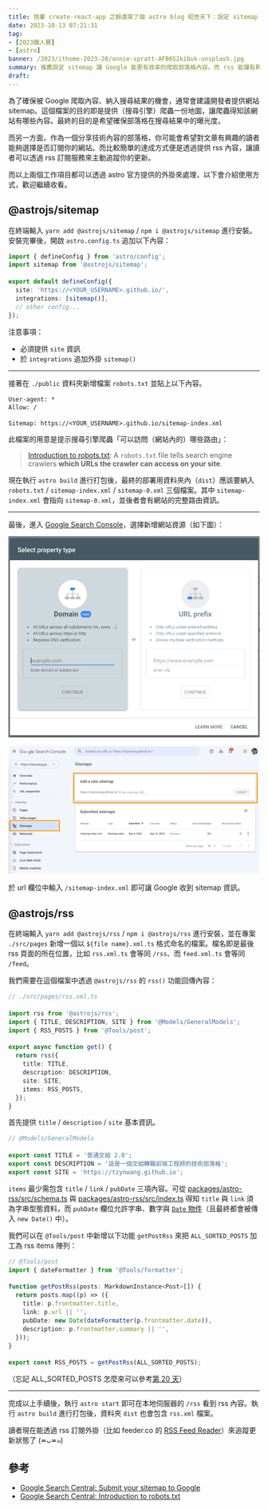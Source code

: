 ```yaml
---
title: 捨棄 create-react-app 之餘還架了個 astro blog 昭告天下：設定 sitemap 與 rss
date: 2023-10-13 07:21:31
tag:
- [2023鐵人賽]
- [astro]
banner: /2023/ithome-2023-28/annie-spratt-AFB6S2kibuk-unsplash.jpg
summary: 推薦設定 sitemap 讓 Google 能更有效率的爬取部落格內容。而 rss 能讓有興趣的讀者可以選擇主動訂閱網站更新。
draft:
---
```


為了確保被 Google 爬取內容、納入搜尋結果的機會，通常會建議開發者提供網站 sitemap。這個檔案的目的即是提供（搜尋引擎）爬蟲一份地圖，讓爬蟲得知該網站有哪些內容。最終的目的是希望確保部落格在搜尋結果中的曝光度。

而另一方面，作為一個分享技術內容的部落格，你可能會希望對文章有興趣的讀者能夠選擇是否訂閱你的網站。而比較簡單的達成方式便是透過提供 rss 內容，讓讀者可以透過 rss 訂閱服務來主動追蹤你的更新。

而以上兩個工作項目都可以透過 astro 官方提供的外掛來處理，以下會介紹使用方式，歡迎繼續收看。

## @astrojs/sitemap

在終端輸入 `yarn add @astrojs/sitemap` / `npm i @astrojs/sitemap` 進行安裝。安裝完畢後，開啟 `astro.config.ts` 追加以下內容：

```ts
import { defineConfig } from 'astro/config';
import sitemap from '@astrojs/sitemap';

export default defineConfig({
  site: 'https://<YOUR_USERNAME>.github.io/',
  integrations: [sitemap()],
  // other config...
});
```

注意事項：

- 必須提供 `site` 資訊
- 於 `integrations` 追加外掛 `sitemap()`

---

接著在 `./public` 資料夾新增檔案 `robots.txt` 並貼上以下內容。

```
User-agent: *
Allow: /

Sitemap: https://<YOUR_USERNAME>.github.io/sitemap-index.xml
```

此檔案的用意是提示搜尋引擎爬蟲「可以訪問（網站內的）哪些路由」：

> [Introduction to robots.txt](https://developers.google.com/search/docs/crawling-indexing/robots/intro): A `robots.txt` file tells search engine crawlers **which URLs the crawler can access on your site**.

現在執行 `astro build` 進行打包後，最終的部署用資料夾內（`dist`）應該要納入 `robots.txt` / `sitemap-index.xml` / `sitemap-0.xml` 三個檔案。其中 `sitemap-index.xml` 會指向 `sitemap-0.xml`，並後者會有網站的完整路由資訊。

---

最後，進入 [Google Search Console](https://search.google.com/search-console/about)，選擇新增網站資源（如下圖）：

![Add new property to Google Search Console](/2023/ithome-2023-28/add-new-property-google-search-console.png)

![Add sitemaps](/2023/ithome-2023-28/add-sitemaps.png)

於 url 欄位中輸入 `/sitemap-index.xml` 即可讓 Google 收到 sitemap 資訊。

## @astrojs/rss

在終端輸入 `yarn add @astrojs/rss` / `npm i @astrojs/rss` 進行安裝，並在專案 `./src/pages` 新增一個以 `${file name}.xml.ts` 格式命名的檔案。檔名即是最後 rss 頁面的所在位置，比如 `rss.xml.ts` 會等同 `/rss`、而 `feed.xml.ts` 會等同 `/feed`。

我們需要在這個檔案中透過 `@astrojs/rss` 的 `rss()` 功能回傳內容：

```ts
// ./src/pages/rss.xml.ts

import rss from '@astrojs/rss';
import { TITLE, DESCRIPTION, SITE } from '@Models/GeneralModels';
import { RSS_POSTS } from '@Tools/post';

export async function get() {
  return rss({
    title: TITLE,
    description: DESCRIPTION,
    site: SITE,
    items: RSS_POSTS,
  });
}
```

首先提供 `title` / `description` / `site` 基本資訊。

```ts
// @Models/GeneralModels

export const TITLE = '普通文組 2.0';
export const DESCRIPTION = '這是一個文組轉職前端工程師的技術部落格';
export const SITE = 'https://tzynwang.github.io';
```

`items` 最少需包含 `title` / `link` / `pubDate` 三項內容。可從 [packages/astro-rss/src/schema.ts](https://github.com/withastro/astro/blob/fca6892f8d6a30ceb1e04213be2414dd4cb4d389/packages/astro-rss/src/schema.ts) 與 [packages/astro-rss/src/index.ts](https://github.com/withastro/astro/blob/fca6892f8d6a30ceb1e04213be2414dd4cb4d389/packages/astro-rss/src/index.ts) 得知 `title` 與 `link` 須為字串型態資料，而 `pubDate` 欄位允許字串、數字與 [`Date` 物件](https://zod.dev/?id=dates)（且最終都會被傳入 `new Date()` 中）。

我們可以在 `@Tools/post` 中新增以下功能 `getPostRss` 來把 `ALL_SORTED_POSTS` 加工為 rss items 陣列：

```ts
// @Tools/post
import { dateFormatter } from '@Tools/formatter';

function getPostRss(posts: MarkdownInstance<Post>[]) {
  return posts.map((p) => ({
    title: p.frontmatter.title,
    link: p.url || '',
    pubDate: new Date(dateFormatter(p.frontmatter.date)),
    description: p.frontmatter.summary || '',
  }));
}

export const RSS_POSTS = getPostRss(ALL_SORTED_POSTS);
```

（忘記 ALL_SORTED_POSTS 怎麼來可以參考[第 20 天](/2023/ithome-2023-20)）

---

完成以上手續後，執行 `astro start` 即可在本地伺服器的 `/rss` 看到 rss 內容。執行 `astro build` 進行打包後，資料夾 `dist` 也會包含 `rss.xml` 檔案。

讀者現在能透過 rss 訂閱外掛（比如 feeder.co 的 [RSS Feed Reader](https://chrome.google.com/webstore/detail/rss-feed-reader/pnjaodmkngahhkoihejjehlcdlnohgmp)）來追蹤更新狀態了 (≖ᴗ≖๑)

## 參考

- [Google Search Central: Submit your sitemap to Google](https://developers.google.com/search/docs/crawling-indexing/sitemaps/build-sitemap#addsitemap)
- [Google Search Central: Introduction to robots.txt](https://developers.google.com/search/docs/crawling-indexing/robots/intro)
